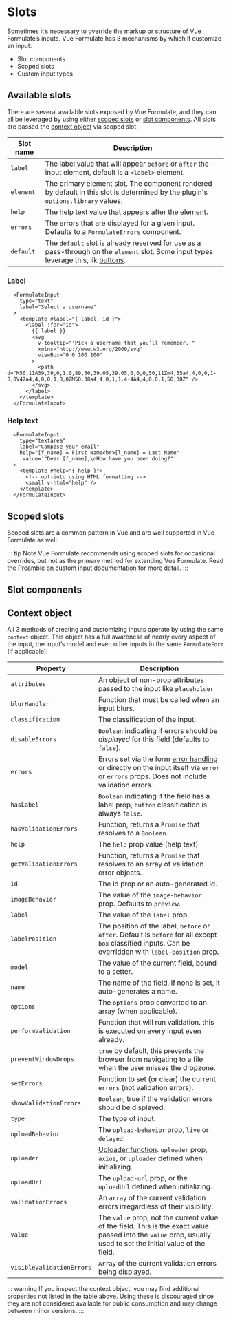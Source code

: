 # Slots

Sometimes it’s necessary to override the markup or structure of Vue Formulate’s
inputs. Vue Formulate has 3 mechanisms by which it customize an input:

  - Slot components
  - Scoped slots
  - Custom input types

## Available slots

There are several available slots exposed by Vue Formulate, and they can all be
leveraged by using either [scoped slots](#scoped-slots) or [slot components](#slot-components).
All slots are passed the [context object](#context-object) via scoped slot.

Slot name      | Description
---------------|----------------------------------------------------------------
`label`        | The label value that will appear `before` or `after` the input element, default is a `<label>` element.
`element`      | The primary element slot. The component rendered by default in this slot is determined by the plugin's `options.library` values.
`help`         | The help text value that appears after the element.
`errors`       | The errors that are displayed for a given input. Defaults to a `FormulateErrors` component.
`default`      | The `default` slot is already reserved for use as a pass-through on the `element` slot. Some input types leverage this, lik [buttons](/guide/inputs/types/button/).


### Label

```vue
  <FormulateInput
    type="text"
    label="Select a username"
  >
    <template #label="{ label, id }">
      <label :for="id">
        {{ label }}
        <svg
          v-tooltip="'Pick a username that you’ll remember.'"
          xmlns="http://www.w3.org/2000/svg"
          viewBox="0 0 100 100"
        >
          <path d="M50,11A39,39,0,1,0,89,50,39.05,39.05,0,0,0,50,11Zm4,55a4,4,0,0,1-8,0V47a4,4,0,0,1,8,0ZM50,38a4,4,0,1,1,4-4A4,4,0,0,1,50,38Z" />
        </svg>
      </label>
    </template>
  </FormulateInput>
```
<demo-slots-label />

### Help text

```vue
  <FormulateInput
    type="textarea"
    label="Compose your email"
    help="[f_name] = First Name<br>[l_name] = Last Name"
    :value='"Dear [f_name],\nHow have you been doing?"'
  >
    <template #help="{ help }">
      <!-- opt-into using HTML formatting -->
      <small v-html="help" />
    </template>
  </FormulateInput>
```
<demo-slots-help />


## Scoped slots

Scoped slots are a common pattern in Vue and are well supported in Vue Formulate
as well. 

::: tip Note
Vue Formulate recommends using scoped slots for occasional overrides, but not as
the primary method for extending Vue Formulate. Read the [Preamble on custom
input documentation](/guide/inputs/custom-inputs/) for more detail.
:::

## Slot components


## Context object

All 3 methods of creating and customizing inputs operate by using
the same `context` object. This object has a full awareness of nearly every
aspect of the input, the input’s model and even other inputs in the same
`FormulateForm` (if applicable):

Property        | Description
----------------|---------------------------------------------------------------
`attributes`    | An object of non-prop attributes passed to the input like `placeholder`
`blurHandler`   | Function that must be called when an input blurs.
`classification`| The classification of the input.
`disableErrors` | `Boolean` indicating if errors should be _displayed_ for this field (defaults to `false`).
`errors`        | Errors set via the form [error handling](/guide/forms/error-handling/) or directly on the input itself via `error` or `errors` props. Does not include validation errors.
`hasLabel`      | `Boolean` indicating if the field has a label prop, `button` classification is always `false`.
`hasValidationErrors` | Function, returns a `Promise` that resolves to a `Boolean`.
`help`          | The `help` prop value (help text)
`getValidationErrors` | Function, returns a `Promise` that resolves to an array of validation error objects.
`id`            | The id prop or an auto-generated id.
`imageBehavior` | The value of the `image-behavior` prop. Defaults to `preview`.
`label`         | The value of the `label` prop.
`labelPosition` | The position of the label, `before` or `after`. Default is `before` for all except `box` classified inputs. Can be overridden with `label-position` prop.
`model`         | The value of the current field, bound to a setter.
`name`          | The name of the field, if none is set, it auto-generates a name.
`options`       | The `options` prop converted to an array (when applicable).
`performValidation` | Function that will run validation. this is executed on every input even already.
`preventWindowDrops` | `true` by default, this prevents the browser from navigating to a file when the user misses the dropzone.
`setErrors`     | Function to set (or clear) the current `errors` (not validation errors).
`showValidationErrors` | `Boolean`, true if the validation errors should be displayed.
`type`          | The type of input.
`uploadBehavior` | The `upload-behavior` prop, `live` or `delayed`.
`uploader`      | [Uploader function](/guide/inputs/types/file/#uploader). `uploader` prop, `axios`, or `uploader` defined when initializing.
`uploadUrl`     | The `upload-url` prop, or the `uploadUrl` defined when initializing.
`validationErrors` | An `array` of the current validation errors irregardless of their visibility.
`value`         | The `value` prop, not the current value of the field. This is the exact value passed into the `value` prop, usually used to set the initial value of the field.
`visibleValidationErrors` | `Array` of the current validation errors being displayed.


::: warning
If you inspect the context object, you may find additional properties not listed
in the table above. Using these is discouraged since they are not considered
available for public consumption and may change between minor versions.
:::
